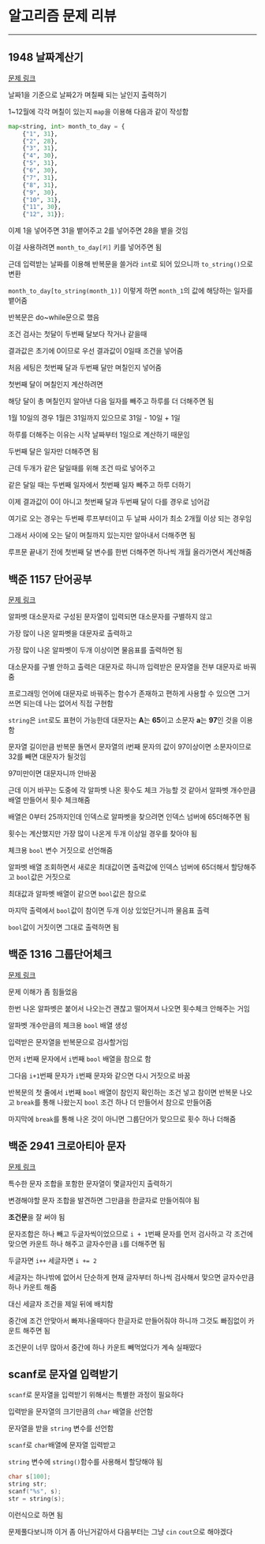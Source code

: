 # 알고리즘 문제 리뷰
---
## 1948 날짜계산기

[문제 링크](https://swexpertacademy.com/main/code/problem/problemDetail.do?contestProbId=AV5PnnU6AOsDFAUq)

날짜1을 기준으로 날짜2가 며칠째 되는 날인지 출력하기

1~12월에 각각 며칠이 있는지 `map`을 이용해 다음과 같이 작성함

```python
map<string, int> month_to_day = {
    {"1", 31},
    {"2", 28},
    {"3", 31},
    {"4", 30},
    {"5", 31},
    {"6", 30},
    {"7", 31},
    {"8", 31},
    {"9", 30},
    {"10", 31},
    {"11", 30},
    {"12", 31}};
```

이제 1을 넣어주면 31을 뱉어주고 2를 넣어주면 28을 뱉을 것임

이걸 사용하려면 `month_to_day[키]` 키를 넣어주면 됨

근데 입력받는 날짜를 이용해 반복문을 쓸거라 `int`로 되어 있으니까 `to_string()`으로 변환

`month_to_day[to_string(month_1)]` 이렇게 하면 `month_1`의 값에 해당하는 일자를 뱉어줌

반복문은 do~while문으로 했음

조건 검사는 첫달이 두번째 달보다 작거나 같을때

결과값은 초기에 0이므로 우선 결과값이 0일때 조건을 넣어줌

처음 세팅은 첫번째 달과 두번째 달만 며칠인지 넣어줌

첫번째 달이 며칠인지 계산하려면

해당 달이 총 며칠인지 알아낸 다음 일자를 빼주고 하루를 더 더해주면 됨

1월 10일의 경우 1월은 31일까지 있으므로 31일 - 10일 + 1일

하루를 더해주는 이유는 시작 날짜부터 1일으로 계산하기 때문임

두번째 달은 일자만 더해주면 됨

근데 두개가 같은 달일때를 위해 조건 따로 넣어주고

같은 달일 때는 두번째 일자에서 첫번째 일자 빼주고 하루 더하기

이제 결과값이 0이 아니고 첫번째 달과 두번째 달이 다를 경우로 넘어감

여기로 오는 경우는 두번째 루프부터이고 두 날짜 사이가 최소 2개월 이상 되는 경우임

그래서 사이에 오는 달이 며칠까지 있는지만 알아내서 더해주면 됨

루프문 끝내기 전에 첫번째 달 변수를 한번 더해주면 하나씩 개월 올라가면서 계산해줌

## 백준 1157 단어공부

[문제 링크](https://www.acmicpc.net/problem/1157)

알파벳 대소문자로 구성된 문자열이 입력되면 대소문자를 구별하지 않고 

가장 많이 나온 알파벳을 대문자로 출력하고

가장 많이 나온 알파벳이 두개 이상이면 물음표를 출력하면 됨

대소문자를 구별 안하고 출력은 대문자로 하니까 입력받은 문자열을 전부 대문자로 바꿔줌

프로그래밍 언어에 대문자로 바꿔주는 함수가 존재하고 편하게 사용할 수 있으면 그거 쓰면 되는데 나는 없어서 직접 구현함

`string`은 `int`로도 표현이 가능한데 대문자는 **A**는 **65**이고 소문자 **a**는 **97**인 것을 이용함

문자열 길이만큼 반복문 돌면서 문자열의 i번째 문자의 값이 97이상이면 소문자이므로 32를 빼면 대문자가 될것임

97미만이면 대문자니까 안바꿈

근데 이거 바꾸는 도중에 각 알파벳 나온 횟수도 체크 가능할 것 같아서 알파벳 개수만큼 배열 만들어서 횟수 체크해줌

배열은 0부터 25까지인데 인덱스로 알파벳을 찾으려면 인덱스 넘버에 65더해주면 됨

횟수는 계산했지만 가장 많이 나온게 두개 이상일 경우를 찾아야 됨

체크용 `bool` 변수 거짓으로 선언해줌

알파벳 배열 조회하면서 새로운 최대값이면 출력값에 인덱스 넘버에 65더해서 할당해주고 `bool`값은 거짓으로

최대값과 알파벳 배열이 같으면 `bool`값은 참으로

마지막 출력에서 `bool`값이 참이면 두개 이상 있었단거니까 물음표 출력

`bool`값이 거짓이면 그대로 출력하면 됨

## 백준 1316 그룹단어체크

[문제 링크](https://www.acmicpc.net/problem/1316)

문제 이해가 좀 힘들었음

한번 나온 알파벳은 붙어서 나오는건 괜찮고 떨어져서 나오면 횟수체크 안해주는 거임

알파벳 개수만큼의 체크용 `bool` 배열 생성

입력받은 문자열을 반복문으로 검사할거임

먼저 `i`번째 문자에서 `i`번째 `bool` 배열을 참으로 함

그다음 `i+1`번째 문자가 `i`번째 문자와 같으면 다시 거짓으로 바꿈

반복문의 첫 줄에서 `i`번째 `bool` 배열이 참인지 확인하는 조건 넣고 참이면 반복문 나오고 `break`를 통해 나왔는지 `bool` 조건 하나 더 만들어서 참으로 만들어줌

마지막에 `break`를 통해 나온 것이 아니면 그룹단어가 맞으므로 횟수 하나 더해줌

## 백준 2941 크로아티아 문자

[문제 링크](https://www.acmicpc.net/problem/2941)

특수한 문자 조합을 포함한 문자열이 몇글자인지 출력하기

변경해야할 문자 조합을 발견하면 그만큼을 한글자로 만들어줘야 됨

**조건문**을 잘 써야 됨

문자조합은 하나 빼고 두글자씩이었으므로 `i + 1`번째 문자를 먼저 검사하고 각 조건에 맞으면 카운트 하나 해주고 글자수만큼 `i`를 더해주면 됨

두글자면 `i++` 세글자면 `i += 2`

세글자는 하나밖에 없어서 단순하게 현재 글자부터 하나씩 검사해서 맞으면 글자수만큼 하나 카운트 해줌

대신 세글자 조건을 제일 뒤에 배치함

중간에 조건 안맞아서 빠져나올때마다 한글자로 만들어줘야 하니까 그것도 빠짐없이 카운트 해주면 됨

조건문이 너무 많아서 중간에 하나 카운트 빼먹었다가 계속 실패떴다

## scanf로 문자열 입력받기

`scanf`로 문자열을 입력받기 위해서는 특별한 과정이 필요하다

입력받을 문자열의 크기만큼의 `char` 배열을 선언함

문자열을 받을 `string` 변수를 선언함

`scanf`로 `char`배열에 문자열 입력받고

`string` 변수에 `string()`함수를 사용해서 할당해야 됨

```c++
char s[100];
string str;
scanf("%s", s);
str = string(s);
```
이런식으로 하면 됨

문제풀다보니까 이거 좀 아닌거같아서 다음부터는 그냥 `cin` `cout`으로 해야겠다
